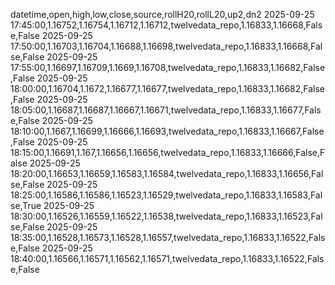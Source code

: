 datetime,open,high,low,close,source,rollH20,rollL20,up2,dn2
2025-09-25 17:45:00,1.16752,1.16754,1.16712,1.16712,twelvedata_repo,1.16833,1.16668,False,False
2025-09-25 17:50:00,1.16703,1.16704,1.16688,1.16698,twelvedata_repo,1.16833,1.16668,False,False
2025-09-25 17:55:00,1.16697,1.16709,1.1669,1.16708,twelvedata_repo,1.16833,1.16682,False,False
2025-09-25 18:00:00,1.16704,1.1672,1.16677,1.16677,twelvedata_repo,1.16833,1.16682,False,False
2025-09-25 18:05:00,1.16687,1.16687,1.16667,1.16671,twelvedata_repo,1.16833,1.16677,False,False
2025-09-25 18:10:00,1.1667,1.16699,1.16666,1.16693,twelvedata_repo,1.16833,1.16667,False,False
2025-09-25 18:15:00,1.16691,1.167,1.16656,1.16656,twelvedata_repo,1.16833,1.16666,False,False
2025-09-25 18:20:00,1.16653,1.16659,1.16583,1.16584,twelvedata_repo,1.16833,1.16656,False,False
2025-09-25 18:25:00,1.16586,1.16586,1.16523,1.16529,twelvedata_repo,1.16833,1.16583,False,True
2025-09-25 18:30:00,1.16526,1.16559,1.16522,1.16538,twelvedata_repo,1.16833,1.16523,False,False
2025-09-25 18:35:00,1.16528,1.16573,1.16528,1.16557,twelvedata_repo,1.16833,1.16522,False,False
2025-09-25 18:40:00,1.16566,1.16571,1.16562,1.16571,twelvedata_repo,1.16833,1.16522,False,False
